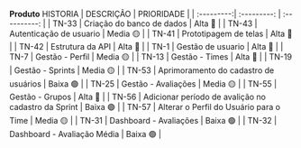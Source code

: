 **Produto**
 HISTORIA | DESCRIÇÃO | PRIORIDADE |
| :---------:| :---------: | :----------: |
| TN-33    | Criação do banco de dados |     Alta 🔴   |
| TN-43    | Autenticação de usuario   |     Media 🟡    |
| TN-41    | Prototipagem de telas  |     Alta 🔴     |
| TN-42    | Estrutura da API    |     Alta 🔴    |
| TN-1     | Gestão de usuario   |     Alta 🔴     |
| TN-7     | Gestão - Perfil |     Media 🟡   |
| TN-13    | Gestão - Times   |     Alta 🔴    |
| TN-19    | Gestão - Sprints  |     Media 🟡     |
| TN-53    | Aprimoramento do cadastro de usuários |  Baixa 🟢  |
| TN-25    | Gestão - Avaliações |    Media 🟡     |
| TN-55    | Gestão - Grupos |    Alta 🔴    |
| TN-56    | Adicionar período de avalição no cadastro da Sprint |    Baixa 🟢    |
| TN-57    | Alterar o Perfil do Usuário para o Time |    Media 🟡  |
| TN-31    | Dashboard - Avaliações |   Baixa 🟢    |
| TN-32    | Dashboard - Avaliação Média |  Baixa 🟢   |
